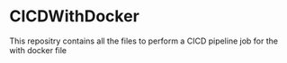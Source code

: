# CICDWithDocker
This repositry contains all the files to perform a CICD pipeline job for the with docker file 
